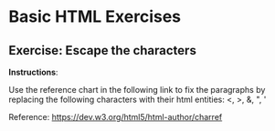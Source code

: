 # Basic HTML Exercises

## Exercise: Escape the characters

**Instructions**:

Use the reference chart in the following link to fix the paragraphs by replacing the following characters with their html entities: <, >, &, ", '

Reference: https://dev.w3.org/html5/html-author/charref
